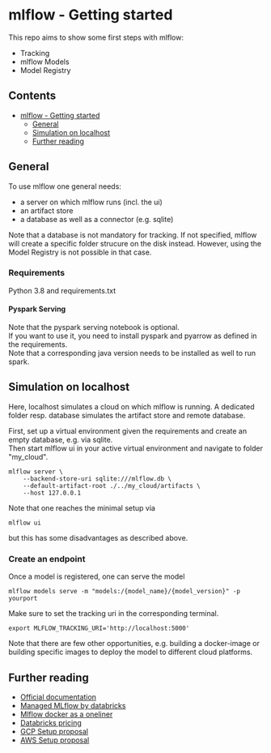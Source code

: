 # mlflow - Getting started

This repo aims to show some first steps with mlflow: 
* Tracking
* mlflow Models
* Model Registry

## Contents

- [mlflow - Getting started](#mlflow---getting-started)
  * [General](#general)
  * [Simulation on localhost](#simulation-on-localhost)
  * [Further reading](#further-reading)
    

## General

To use mlflow one general needs:
* a server on which mlflow runs (incl. the ui)
* an artifact store
* a database as well as a connector (e.g. sqlite)

Note that a database is not mandatory for tracking. If not specified, mlflow will create a specific folder strucure on the disk instead. 
However, using the Model Registry is not possible in that case. 

### Requirements

Python 3.8 and requirements.txt  

#### Pyspark Serving

Note that the pyspark serving notebook is optional.  
If you want to use it, you need to install pyspark and pyarrow as defined in the requirements.  
Note that a corresponding java version needs to be installed as well to run spark.  

## Simulation on localhost

Here, localhost simulates a cloud on which mlflow is running. A dedicated folder resp. database simulates the artifact store and remote database. 

First, set up a virtual environment given the requirements and create an empty database, e.g. via sqlite.  
Then start mlflow ui in your active virtual environment and navigate to folder "my_cloud".

```console
mlflow server \
    --backend-store-uri sqlite:///mlflow.db \
    --default-artifact-root ./../my_cloud/artifacts \
    --host 127.0.0.1
```

Note that one reaches the minimal setup via

```console
mlflow ui
```

but this has some disadvantages as described above. 

### Create an endpoint

Once a model is registered, one can serve the model 

```console
mlflow models serve -m "models:/{model_name}/{model_version}" -p yourport
```

Make sure to set the tracking uri in the corresponding terminal.

```console
export MLFLOW_TRACKING_URI='http://localhost:5000'
```

Note that there are few other opportunities, e.g. building a docker-image or building specific images
to deploy the model to different cloud platforms.

## Further reading

* [Official documentation](https://www.mlflow.org/docs/latest/index.html)
* [Managed MLflow by databricks](https://databricks.com/de/product/managed-mlflow) 
* [Mlflow docker as a oneliner](https://github.com/Toumash/mlflow-docker)
* [Databricks pricing](https://databricks.com/product/pricing)
* [GCP Setup proposal](https://medium.com/@Sushil_Kumar/setting-up-mlflow-on-google-cloud-for-remote-tracking-of-machine-learning-experiments-b48e0122de04)
* [AWS Setup proposal](https://aws.amazon.com/blogs/machine-learning/managing-your-machine-learning-lifecycle-with-mlflow-and-amazon-sagemaker/
)

